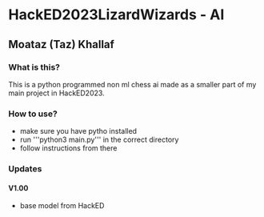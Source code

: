 # HackED2023LizardWizards - AI
## Moataz (Taz) Khallaf
### What is this?
This is a python programmed non ml chess ai made as a smaller part of my main project in HackED2023.

### How to use?
- make sure you have pytho installed
- run '''python3 main.py''' in the correct directory
- follow instructions from there

### Updates
#### V1.00
- base model from HackED
